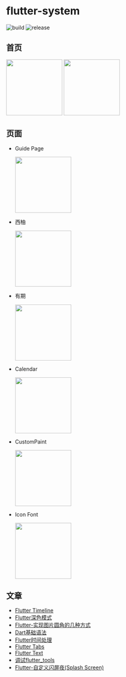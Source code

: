 # flutter-system

![build](https://github.com/jiangkang/flutter-system/workflows/build/badge.svg?branch=master) ![release](https://github.com/jiangkang/flutter-system/workflows/release/badge.svg)


## 首页

<div>
   <img src="https://oss.jiangkang.tech/jk/home_demo.png" width="150"/> 
   <img src="https://oss.jiangkang.tech/jk/home_demo_dark.png" width="150"/> 
</div>


## 页面

- Guide Page
  
  <img src="https://oss.jiangkang.tech/jk/guide.gif" width="150"/> 
  
- 西柚

  <img src="https://oss.jiangkang.tech/jk/xiyou.png" width="150"/> 

- 有期

  <img src="https://oss.jiangkang.tech/jk/youqi.png" width="150"/> 
  
- Calendar
  
  <img src="https://oss.jiangkang.tech/jk/calendar.png" width="150"/>
  
- CustomPaint

  <img src="https://oss.jiangkang.tech/jk/custompaint.png" width="150"/>
  
- Icon Font
  
  <img src="https://oss.jiangkang.tech/jk/IconFont.png" width="150"/>


## 文章
- [Flutter Timeline](https://www.jiangkang.tech/2020/05/08/flutter/flutter-timeline/)
- [Flutter深色模式](https://www.jiangkang.tech/2020/05/08/flutter/flutter-shen-se-mo-shi/)
- [Flutter-实现图片圆角的几种方式](https://www.jiangkang.tech/2020/05/08/flutter/flutter-shi-xian-tu-pian-yuan-jiao-de-ji-chong-fang-shi/)
- [Dart基础语法](https://www.jiangkang.tech/2020/05/08/flutter/dart-ji-chu-yu-fa/)
- [Flutter时间处理](https://www.jiangkang.tech/2020/05/08/flutter/flutter-shi-jian-chu-li/)
- [Flutter Tabs](https://www.jiangkang.tech/2020/05/08/flutter/flutter-tabs-de-shi-yong/)
- [Flutter Text](https://www.jiangkang.tech/2020/05/08/flutter/flutter-text-de-shi-yong/)
- [调试flutter_tools](https://www.jiangkang.tech/2020/05/15/flutter/diao-shi-flutter-tools/)
- [Flutter-自定义闪屏夜(Splash Screen)](https://www.jiangkang.tech/2020/06/19/flutter/flutter-zi-ding-yi-shan-ping-ye-splashscreen/)



